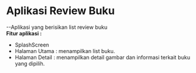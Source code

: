 # Aplikasi Review Buku
--Aplikasi yang berisikan list review buku  
**Fitur aplikasi :**
* SplashScreen
* Halaman Utama : menampilkan list buku.
* Halaman Detail : menampilkan detail gambar dan informasi terkait buku yang dipilih.
